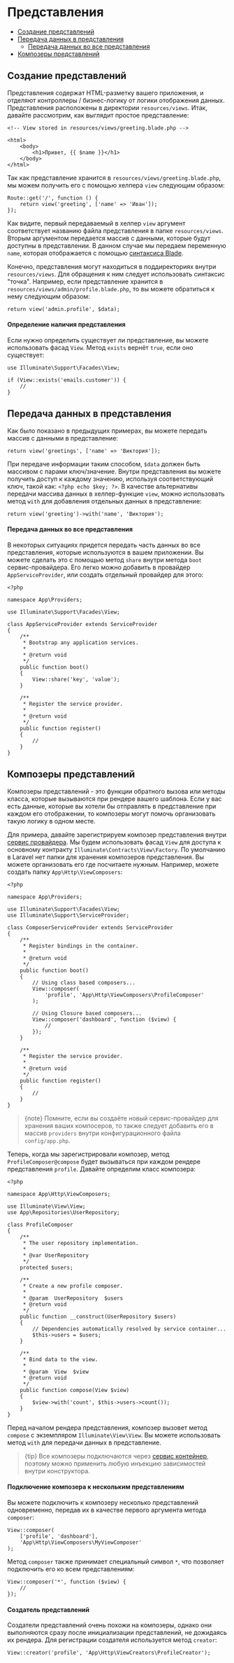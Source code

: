 # Представления

- [Создание представлений](#creating-views)
- [Передача данных в представления](#passing-data-to-views)
    - [Передача данных во все представления](#sharing-data-with-all-views)
- [Композеры представлений](#view-composers)

<a name="creating-views"></a>
## Создание представлений

Представления содержат HTML-разметку вашего приложения, и отделяют контроллеры / бизнес-логику от логики отображения данных. Представления расположены в директории `resources/views`. Итак, давайте рассмотрим, как выглядит простое представление:

    <!-- View stored in resources/views/greeting.blade.php -->

    <html>
        <body>
            <h1>Привет, {{ $name }}</h1>
        </body>
    </html>

Так как представление хранится в `resources/views/greeting.blade.php`, мы можем получить его с помощью хелпера `view` следующим образом:

    Route::get('/', function () {
        return view('greeting', ['name' => 'Иван']);
    });

Как видите, первый передаваемый в хелпер `view` аргумент соответствует названию файла представления в папке `resources/views`. Вторым аргументом передается массив с данными, которые будут доступны в представлении. В данном случае мы передаем переменную `name`, которая отображается с помощью [синтаксиса Blade](/docs/{{version}}/blade).

Конечно, представления могут находиться в поддиректориях внутри `resources/views`. Для обращения к ним следует использовать синтаксис "точка". Например, если представление хранится в `resources/views/admin/profile.blade.php`, то вы можете обратиться к нему следующим образом:

    return view('admin.profile', $data);

#### Определение наличия представления

Если нужно определить существует ли представление, вы можете использовать фасад `View`. Метод `exists` вернёт `true`, если оно существует:

    use Illuminate\Support\Facades\View;

    if (View::exists('emails.customer')) {
        //
    }

<a name="passing-data-to-views"></a>
## Передача данных в представления

Как было показано в предыдущих примерах, вы можете передать массив с данными в представление:

    return view('greetings', ['name' => 'Виктория']);

При передаче информации таким способом, `$data` должен быть массивом с парами ключ/значение. Внутри представления вы можете получить доступ к каждому значению, используя соответствующий ключ, такой как: `<?php echo $key; ?>`. В качестве альтернативы передачи массива данных в хелпер-функцие `view`, можно использовать метод `with` для добавления отдельных данных в представление:

    return view('greeting')->with('name', 'Виктория');

<a name="sharing-data-with-all-views"></a>
#### Передача данных во все представления

В некоторых ситуациях придется передать часть данных во все представления, которые используются в вашем приложении. Вы можете сделать это с помощью метод `share` внутри метода `boot` сервис-провайдера. Его легко можно добавить в провайдер `AppServiceProvider`, или создать отдельный провайдер для этого:

    <?php

    namespace App\Providers;

    use Illuminate\Support\Facades\View;

    class AppServiceProvider extends ServiceProvider
    {
        /**
         * Bootstrap any application services.
         *
         * @return void
         */
        public function boot()
        {
            View::share('key', 'value');
        }

        /**
         * Register the service provider.
         *
         * @return void
         */
        public function register()
        {
            //
        }
    }

<a name="view-composers"></a>
## Композеры представлений

Композеры представлений - это функции обратного вызова или методы класса, которые вызываются при рендере вашего шаблона. Если у вас есть данные, которые вы хотели бы отправлять в представление при каждом его отображении, то композеры могут помочь организовать такую логику в одном месте.

Для примера, давайте зарегистрируем композер представления внутри [сервис провайдера](/docs/{{version}}/providers). Мы будем использовать фасад `View` для доступа к основному контракту `Illuminate\Contracts\View\Factory`. По умолчанию в Laravel нет папки для хранения композеров представления. Вы можете организовать его где посчитаете нужным. Например, можете создать папку `App\Http\ViewComposers`:

    <?php

    namespace App\Providers;

    use Illuminate\Support\Facades\View;
    use Illuminate\Support\ServiceProvider;

    class ComposerServiceProvider extends ServiceProvider
    {
        /**
         * Register bindings in the container.
         *
         * @return void
         */
        public function boot()
        {
            // Using class based composers...
            View::composer(
                'profile', 'App\Http\ViewComposers\ProfileComposer'
            );

            // Using Closure based composers...
            View::composer('dashboard', function ($view) {
                //
            });
        }

        /**
         * Register the service provider.
         *
         * @return void
         */
        public function register()
        {
            //
        }
    }

> {note} Помните, если вы создаёте новый сервис-провайдер для хранения ваших компосеров, то также следует добавить его в массив `providers` внутри конфигурационного файла `config/app.php`.

Теперь, когда мы зарегистрировали композер, метод `ProfileComposer@compose` будет вызываться при каждом рендере представления `profile`. Давайте определим класс композера:

    <?php

    namespace App\Http\ViewComposers;

    use Illuminate\View\View;
    use App\Repositories\UserRepository;

    class ProfileComposer
    {
        /**
         * The user repository implementation.
         *
         * @var UserRepository
         */
        protected $users;

        /**
         * Create a new profile composer.
         *
         * @param  UserRepository  $users
         * @return void
         */
        public function __construct(UserRepository $users)
        {
            // Dependencies automatically resolved by service container...
            $this->users = $users;
        }

        /**
         * Bind data to the view.
         *
         * @param  View  $view
         * @return void
         */
        public function compose(View $view)
        {
            $view->with('count', $this->users->count());
        }
    }

Перед началом рендера представления, композер вызовет метод `compose` с экземпляром `Illuminate\View\View`. Вы можете использовать метод `with` для передачи данных в представление.

> {tip} Все композеры подключаются через [сервис контейнер](/docs/{{version}}/container), поэтому можно применить любую инъекцию зависимостей внутри конструктора.

#### Подключение композера к нескольким представлениям

Вы можете подключить к композеру несколько представлений одновременно, передав их в качестве первого аргумента метода `composer`:

    View::composer(
        ['profile', 'dashboard'],
        'App\Http\ViewComposers\MyViewComposer'
    );

Метод `composer` также принимает специальный символ `*`, что позволяет подключить его ко всем представлениям:

    View::composer('*', function ($view) {
        //
    });

#### Создатель представлений
Создатели представлений очень похожи на композеры, однако они выполняются сразу после инициализации представлений, не дожидаясь их рендера. Для регистрации создателя используется метод `creator`:

    View::creator('profile', 'App\Http\ViewCreators\ProfileCreator');
